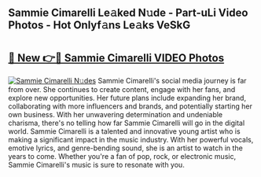 ## Sammie Cimarelli Le𝚊ked N𝚞de - Part-uLi Video Photos - Hot Onlyf𝚊ns Le𝚊ks VeSkG

# <h2><a href="http://ab98252.deff.icu/?id=Sammie+Cimarelli">🔗 New 👉🔴 Sammie Cimarelli VIDEO Photos</a></h2>

[![Sammie Cimarelli N𝚞des](https://i.imgur.com/rIISA9y.gif)](http://ab98252.deff.icu/?id=Sammie+Cimarelli)
Sammie Cimarelli's social media journey is far from over. She continues to create content, engage with her fans, and explore new opportunities. Her future plans include expanding her brand, collaborating with more influencers and brands, and potentially starting her own business. With her unwavering determination and undeniable charisma, there's no telling how far Sammie Cimarelli will go in the digital world. Sammie Cimarelli is a talented and innovative young artist who is making a significant impact in the music industry. With her powerful vocals, emotive lyrics, and genre-bending sound, she is an artist to watch in the years to come. Whether you're a fan of pop, rock, or electronic music, Sammie Cimarelli's music is sure to resonate with you.
